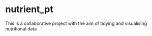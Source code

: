 # nutrient_pt

This is a collaborative project with the aim of tidying and visualising nutritional data
